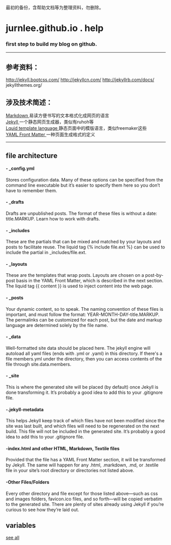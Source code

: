 最初的备份，含帮助文档等为整理资料，勿删除。

# jurnlee.github.io . help

### first step to build my blog on github.
----
## 参考资料：
http://jekyll.bootcss.com/
http://jekyllcn.com/
http://jekyllrb.com/docs/
jekyllthemes.org/ 

## 涉及技术简述：
[Markdown ](http://daringfireball.net/projects/markdown/) 易读方便书写的文本格式化成网页的语言<br> 
[Jekyll ](http://jekyllrb.com/)  一个静态网页生成器，类似有ruhoh等<br>
[Lquid template language ](http://wiki.shopify.com/Liquid)   静态页面中的模版语言，类似freemaker这些<br>
[YAML Front Matter ](http://jekyllrb.com/docs/frontmatter/)  一种页面生成格式的定义<br>

----
## file architecture
#### - _config.yml
Stores configuration data. Many of these options can be specified from the command line executable but it’s easier to specify them here so you don’t have to remember them.
#### - _drafts
Drafts are unpublished posts. The format of these files is without a date: title.MARKUP. Learn how to work with drafts.
#### - _includes
These are the partials that can be mixed and matched by your layouts and posts to facilitate reuse. The liquid tag {% include file.ext %} can be used to include the partial in _includes/file.ext.
#### - _layouts
These are the templates that wrap posts. Layouts are chosen on a post-by-post basis in the YAML Front Matter, which is described in the next section. The liquid tag  {{ content }} is used to inject content into the web page.
#### - _posts
Your dynamic content, so to speak. The naming convention of these files is important, and must follow the format: YEAR-MONTH-DAY-title.MARKUP. The permalinks can be customized for each post, but the date and markup language are determined solely by the file name.
#### - _data
Well-formatted site data should be placed here. The jekyll engine will autoload all yaml files (ends with  .yml or .yaml) in this directory. If there's a file members.yml under the directory, then you can access contents of the file through site.data.members.
#### - _site
This is where the generated site will be placed (by default) once Jekyll is done transforming it. It’s probably a good idea to add this to your .gitignore file.
#### -.jekyll-metadata
This helps Jekyll keep track of which files have not been modified since the site was last built, and which files will need to be regenerated on the next build. This file will not be included in the generated site. It’s probably a good idea to add this to your .gitignore file.
#### -index.html and other HTML, Markdown, Textile files
Provided that the file has a YAML Front Matter section, it will be transformed by Jekyll. The same will happen for any .html, .markdown,  .md, or .textile file in your site’s root directory or directories not listed above.
#### -Other Files/Folders
Every other directory and file except for those listed above—such as css and images folders,  favicon.ico files, and so forth—will be copied verbatim to the generated site. There are plenty of sites already using Jekyll if you’re curious to see how they’re laid out.

## variables
[see all](http://jekyllrb.com/docs/variables/)


